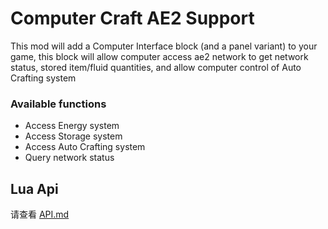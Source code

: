 # Computer Craft AE2 Support

This mod will add a Computer Interface block (and a panel variant) to your game, this block will allow computer access ae2 network to get network status, stored item/fluid quantities, and allow computer control of Auto Crafting system

### Available functions
- Access Energy system
- Access Storage system
- Access Auto Crafting system
- Query network status

## Lua Api
请查看 [API.md](https://github.com/wsyong111/CC-AE2-Support/blob/master/README.md)